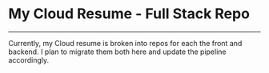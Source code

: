 # My Cloud Resume - Full Stack Repo
<hr>
Currently, my Cloud resume is broken into repos for each the front and backend. 
I plan to migrate them both here and update the pipeline accordingly.
